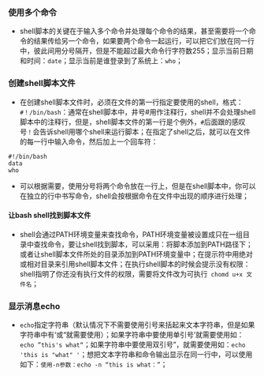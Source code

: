 ### 使用多个命令
+ shell脚本的关键在于输入多个命令并处理每个命令的结果，甚至需要将一个命令的结果传给另一个命令，如果要两个命令一起运行，可以把它们放在同一行中，彼此间用分号隔开，但是不能超过最大命令行字符数255；显示当前日期和时间：`date`；显示当前是谁登录到了系统上：`who`；

### 创建shell脚本文件
+ 在创建shell脚本文件时，必须在文件的第一行指定要使用的shell，格式：`#！/bin/bash`：通常在shell脚本中，井号#用作注释行，shell并不会处理shell脚本中的注释行，但是，shell脚本文件的第一行是个例外，`#`后面跟的感叹号`！`会告诉shell用哪个shell来运行脚本；在指定了shell之后，就可以在文件的每一行中输入命令，然后加上一个回车符：

```
#!/bin/bash
data
who
```
+ 可以根据需要，使用分号将两个命令放在一行上，但是在shell脚本中，你可以在独立的行中书写命令，shell会按根据命令在文件中出现的顺序进行处理；
#### 让bash shell找到脚本文件
+ shell会通过PATH环境变量来查找命令，PATH环境变量被设置成只在一组目录中查找命令，要让shell找到脚本，可以采用：将脚本添加到PATH路径下；或者让shell脚本文件所处的目录添加到PATH环境变量中；在提示符中用绝对或相对目录来引用shell脚本文件；在执行shell脚本的时候会提示没有权限：shell指明了你还没有执行文件的权限，需要将文件改为可执行` chomd u+x 文件名`；

### 显示消息echo
+ `echo`指定字符串（默认情况下不需要使用引号来括起来文本字符串，但是如果字符串中有‘或“就需要使用）；如果字符串中要使用单引号’就需要使用如：`echo ”this's what“`；如果字符串中要使用双引号”，就需要使用如：`echo 'this is "what" '`；想把文本字符串和命令输出显示在同一行中，可以使用如下：`使用-n参数：echo -n “this is what：”`；


